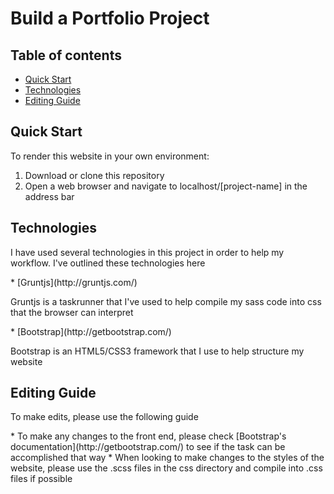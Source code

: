 # Build a Portfolio Project
## Table of contents
* [Quick Start](#quick-start)
* [Technologies](#technologies)
* [Editing Guide](#editing-guide)

<h2><a name="quick-start">Quick Start</a></h2>
<p>To render this website in your own environment:</p>

  1. Download or clone this repository
  2. Open a web browser and navigate to localhost/[project-name] in the address bar



<h2><a name="technologies">Technologies</a></h2>
<p>I have used several technologies in this project in order to help my workflow. I've outlined these technologies here</p>
* [Gruntjs](http://gruntjs.com/)
  <p>Gruntjs is a taskrunner that I've used to help compile my sass code into css that the browser can interpret</p>
* [Bootstrap](http://getbootstrap.com/)
  <p>Bootstrap is an HTML5/CSS3 framework that I use to help structure my website</p>

<h2><a name="editing-guide">Editing Guide</a></h2>
<p>To make edits, please use the following guide</p>
* To make any changes to the front end, please check [Bootstrap's documentation](http://getbootstrap.com/) to see if the task can be accomplished that way
* When looking to make changes to the styles of the website, please use the .scss files in the css directory and compile into .css files if possible
